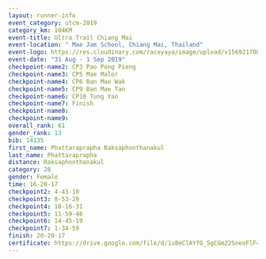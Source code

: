 ```yaml
---
layout: runner-info 
event_category: utcm-2019 
category_km: 104KM 
event-title: Ultra Trail Chiang Mai 
event-location: " Mae Jam School, Chiang Mai, Thailand" 
event-logo: https://res.cloudinary.com/raceyaya/image/upload/v1569217001/logo/ultra-trail-chiangmai_ay7efp.jpg 
event-date: "31 Aug - 1 Sep 2019" 
checkpoint-name2: CP3 Pao Pong Pieng 
checkpoint-name3: CP5 Mae Malor 
checkpoint-name4: CP6 Ban Mae Wak  
checkpoint-name5: CP9 Ban Mae Tan 
checkpoint-name6: CP10 Tung Yao 
checkpoint-name7: Finish 
checkpoint-name8: 
checkpoint-name9: 
overall_rank: 61
gender_rank: 13
bib: 14135
first_name: Phattaraprapha Raksaphonthanakul
last_name: Phattaraprapha
distance: Raksaphonthanakul
category: 28
gender: Female
time: 16-20-17
checkpoint2: 4-43-10
checkpoint3: 8-53-28
checkpoint4: 10-16-31
checkpoint5: 11-59-46
checkpoint6: 14-45-19
checkpoint7: 1-34-59
finish: 20-20-17
certificate: https://drive.google.com/file/d/1u8eClAYfG_5gCGm22SneoFlF41bBy3af/view?usp=sharing
---
```


